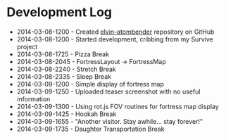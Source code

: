 # Development Log
* 2014-03-08-1200 - Created [elvin-atombender](https://github.com/blinkdog/elvin-atombender) repository on GitHub
* 2014-03-08-1200 - Started development, cribbing from my Survive project
* 2014-03-08-1725 - Pizza Break
* 2014-03-08-2045 - FortressLayout -> FortressMap
* 2014-03-08-2240 - Stretch Break
* 2014-03-08-2335 - Sleep Break
* 2014-03-09-1200 - Simple display of fortress map
* 2014-03-09-1250 - Uploaded teaser screenshot with no useful information
* 2014-03-09-1300 - Using rot.js FOV routines for fortress map display
* 2014-03-09-1425 - Hookah Break
* 2014-03-09-1655 - "Another visitor. Stay awhile... stay forever!"
* 2014-03-09-1735 - Daughter Transportation Break

